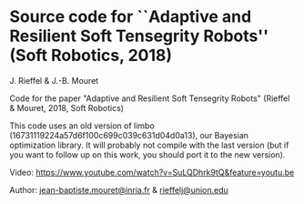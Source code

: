 # Source code for ``Adaptive and Resilient Soft Tensegrity Robots'' (Soft Robotics, 2018)
J. Rieffel & J.-B. Mouret


Code for the paper "Adaptive and Resilient Soft Tensegrity Robots" (Rieffel &amp; Mouret, 2018, Soft Robotics)

This code uses an old version of limbo (16731119224a57d6f100c699c039c631d04d0a13), our Bayesian optimization library. It will probably not compile with the last version (but if you want to follow up on this work, you should port it to the new version).

Video: https://www.youtube.com/watch?v=SuLQDhrk9tQ&feature=youtu.be

Author: jean-baptiste.mouret@inria.fr & rieffelj@union.edu



